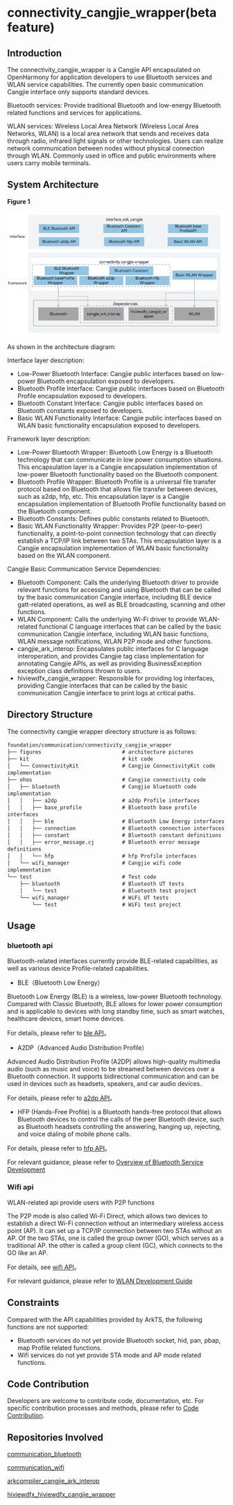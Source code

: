 # connectivity_cangjie_wrapper(beta feature)

## Introduction

The connectivity_cangjie_wrapper is a Cangjie API encapsulated on OpenHarmony for application developers to use Bluetooth services and WLAN service capabilities. The currently open basic communication Cangjie interface only supports standard devices.

Bluetooth services: Provide traditional Bluetooth and low-energy Bluetooth related functions and services for applications.

WLAN services: Wireless Local Area Network (Wireless Local Area Networks, WLAN) is a local area network that sends and receives data through radio, infrared light signals or other technologies. Users can realize network communication between nodes without physical connection through WLAN. Commonly used in office and public environments where users carry mobile terminals.

## System Architecture

**Figure 1**

![](figures/connectivity_cangjie_wrapper_architecture_en.png)

As shown in the architecture diagram:

Interface layer description:

- Low-Power Bluetooth Interface: Cangjie public interfaces based on low-power Bluetooth encapsulation exposed to developers.
- Bluetooth Profile Interface: Cangjie public interfaces based on Bluetooth Profile encapsulation exposed to developers.
- Bluetooth Constant Interface: Cangjie public interfaces based on Bluetooth constants exposed to developers.
- Basic WLAN Functionality Interface: Cangjie public interfaces based on WLAN basic functionality encapsulation exposed to developers.

Framework layer description:

- Low-Power Bluetooth Wrapper: Bluetooth Low Energy is a Bluetooth technology that can communicate in low power consumption situations. This encapsulation layer is a Cangjie encapsulation implementation of low-power Bluetooth functionality based on the Bluetooth component.
- Bluetooth Profile Wrapper: Bluetooth Profile is a universal file transfer protocol based on Bluetooth that allows file transfer between devices, such as a2dp, hfp, etc. This encapsulation layer is a Cangjie encapsulation implementation of Bluetooth Profile functionality based on the Bluetooth component.
- Bluetooth Constants: Defines public constants related to Bluetooth.
- Basic WLAN Functionality Wrapper: Provides P2P (peer-to-peer) functionality, a point-to-point connection technology that can directly establish a TCP/IP link between two STAs. This encapsulation layer is a Cangjie encapsulation implementation of WLAN basic functionality based on the WLAN component.

Cangjie Basic Communication Service Dependencies:

- Bluetooth Component: Calls the underlying Bluetooth driver to provide relevant functions for accessing and using Bluetooth that can be called by the basic communication Cangjie interface, including BLE device gatt-related operations, as well as BLE broadcasting, scanning and other functions.
- WLAN Component: Calls the underlying Wi-Fi driver to provide WLAN-related functional C language interfaces that can be called by the basic communication Cangjie interface, including WLAN basic functions, WLAN message notifications, WLAN P2P mode and other functions.
- cangjie_ark_interop: Encapsulates public interfaces for C language interoperation, and provides Cangjie tag class implementation for annotating Cangjie APIs, as well as providing BusinessException exception class definitions thrown to users.
- hiviewdfx_cangjie_wrapper: Responsible for providing log interfaces, providing Cangjie interfaces that can be called by the basic communication Cangjie interface to print logs at critical paths.

## Directory Structure

The connectivity cangjie wrapper directory structure is as follows:

```
foundation/communication/connectivity_cangjie_wrapper
├── figures                          # architecture pictures
├── kit                              # kit code
│   └── ConnectivityKit              # Cangjie ConnectivityKit code implementation
├── ohos                             # Cangjie connectivity code
│   ├── bluetooth                    # Cangjie bluetooth code implementation
│   │   ├── a2dp                     # a2dp Profile interfaces
│   │   ├── base_profile             # Bluetooth base profile interfaces
│   │   ├── ble                      # Bluetooth Low Energy interfaces
│   │   ├── connection               # Bluetooth connection interfaces
│   │   ├── constant                 # Bluetooth constant definitions
│   │   ├── error_message.cj         # Bluetooth error message definitions
│   │   └── hfp                      # hfp Profile interfaces
│   └── wifi_manager                 # Cangjie wifi code implementation
└── test                             # Test code
    ├── bluetooth                    # Bluetooth UT tests
    │   └── test                     # Bluetooth test project
    └── wifi_manager                 # WiFi UT tests
        └── test                     # WiFi test project
```

## Usage

### bluetooth api

Bluetooth-related interfaces currently provide BLE-related capabilities, as well as various device Profile-related capabilities.

-   BLE（Bluetooth Low Energy）

Bluetooth Low Energy (BLE) is a wireless, low-power Bluetooth technology. Compared with Classic Bluetooth, BLE allows for lower power consumption and is applicable to devices with long standby time, such as smart watches, healthcare devices, smart home devices.

For details, please refer to [ble API](https://gitcode.com/openharmony-sig/arkcompiler_cangjie_ark_interop/blob/master/doc/API_Reference/source_en/apis/ConnectivityKit/cj-apis-bluetooth-ble.md)。

-   A2DP（Advanced Audio Distribution Profile）

Advanced Audio Distribution Profile (A2DP) allows high-quality multimedia audio (such as music and voice) to be streamed between devices over a Bluetooth connection. It supports bidirectional communication and can be used in devices such as headsets, speakers, and car audio devices.

For details, please refer to [a2dp API](https://gitcode.com/openharmony-sig/arkcompiler_cangjie_ark_interop/blob/master/doc/API_Reference/source_en/apis/ConnectivityKit/cj-apis-bluetooth-a2dp.md)。

-   HFP (Hands-Free Profile) is a Bluetooth hands-free protocol that allows Bluetooth devices to control the calls of the peer Bluetooth device, such as Bluetooth headsets controlling the answering, hanging up, rejecting, and voice dialing of mobile phone calls.

For details, please refer to [hfp API](https://gitcode.com/openharmony-sig/arkcompiler_cangjie_ark_interop/blob/master/doc/API_Reference/source_en/apis/ConnectivityKit/cj-apis-bluetooth-hfp.md)。

For relevant guidance, please refer to [Overview of Bluetooth Service Development](https://gitcode.com/openharmony-sig/arkcompiler_cangjie_ark_interop/blob/master/doc/Dev_Guide/source_en/connectivity/bluetooth/cj-bluetooth-overview.md)

### Wifi api

WLAN-related api provide users with P2P functions

The P2P mode is also called Wi-Fi Direct, which allows two devices to establish a direct Wi-Fi connection without an intermediary wireless access point (AP). It can set up a TCP/IP connection between two STAs without an AP. Of the two STAs, one is called the group owner (GO), which serves as a traditional AP. the other is called a group client (GC), which connects to the GO like an AP.

For details, see [wifi API](https://gitcode.com/openharmony-sig/arkcompiler_cangjie_ark_interop/blob/master/doc/API_Reference/source_en/apis/ConnectivityKit/cj-apis-wifi_manager.md)。

For relevant guidance, please refer to [WLAN Development Guide](https://gitcode.com/openharmony-sig/arkcompiler_cangjie_ark_interop/blob/master/doc/Dev_Guide/source_en/connectivity/wifi/cj-wifi-development-guide.md)

## Constraints

Compared with the API capabilities provided by ArkTS, the following functions are not supported:

- Bluetooth services do not yet provide Bluetooth socket, hid, pan, pbap, map Profile related functions.
- Wifi services do not yet provide STA mode and AP mode related functions.

## Code Contribution

Developers are welcome to contribute code, documentation, etc. For specific contribution processes and methods, please refer to [Code Contribution](https://gitcode.com/openharmony/docs/blob/master/en/contribute/code-contribution.md).

## Repositories Involved

[communication_bluetooth](https://gitcode.com/openharmony/communication_bluetooth/blob/master/README.md)

[communication_wifi](https://gitcode.com/openharmony/communication_wifi/blob/master/README.md)

[arkcompiler_cangjie_ark_interop](https://gitcode.com/openharmony-sig/arkcompiler_cangjie_ark_interop/blob/master/README.md)

[hiviewdfx_hiviewdfx_cangjie_wrapper](https://gitcode.com/openharmony-sig/hiviewdfx_hiviewdfx_cangjie_wrapper/blob/master/README.md)